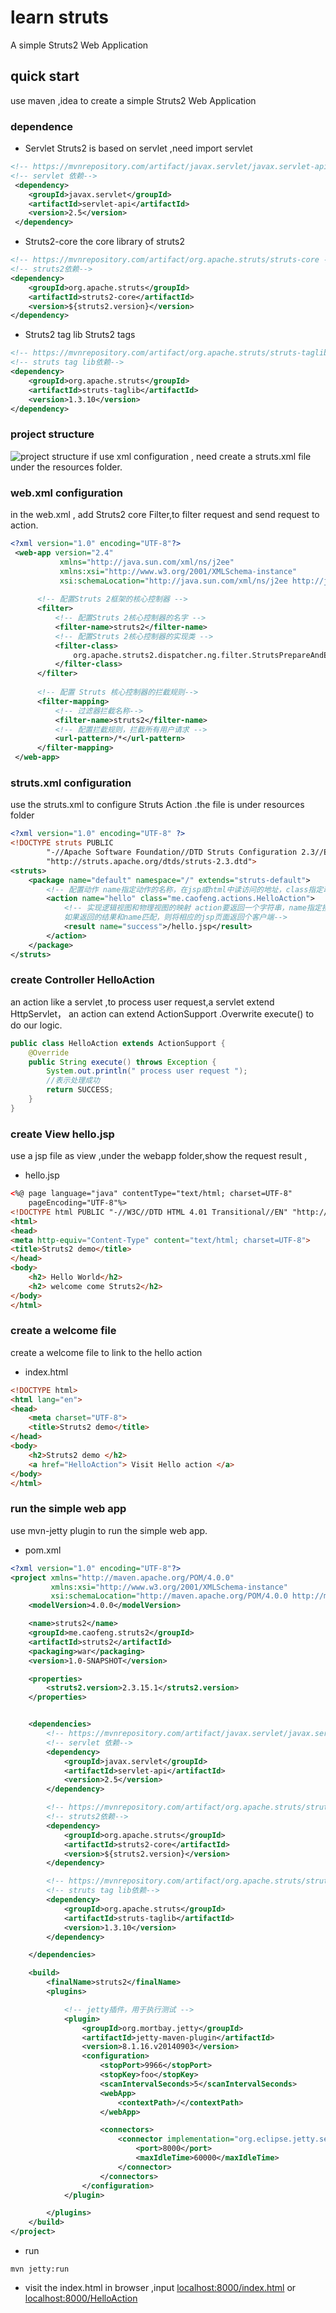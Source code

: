 # learn struts
A simple Struts2 Web Application
## quick start
use maven ,idea to create a simple Struts2 Web Application
### dependence
- Servlet
Struts2 is based on servlet ,need import servlet
```xml
<!-- https://mvnrepository.com/artifact/javax.servlet/javax.servlet-api -->
<!-- servlet 依赖-->
 <dependency>
    <groupId>javax.servlet</groupId>
    <artifactId>servlet-api</artifactId>
    <version>2.5</version>
 </dependency>
```
- Struts2-core
the core library of struts2
```xml
<!-- https://mvnrepository.com/artifact/org.apache.struts/struts-core -->
<!-- struts2依赖-->
<dependency>
    <groupId>org.apache.struts</groupId>
    <artifactId>struts2-core</artifactId>
    <version>${struts2.version}</version>
</dependency>
```
- Struts2 tag lib
  Struts2 tags
```xml
<!-- https://mvnrepository.com/artifact/org.apache.struts/struts-taglib -->
<!-- struts tag lib依赖-->
<dependency>
    <groupId>org.apache.struts</groupId>
    <artifactId>struts-taglib</artifactId>
    <version>1.3.10</version>
</dependency>       
```
### project structure
![project structure](img/ch1_structure.PNG)
if use xml configuration , need create a struts.xml file under the resources folder.
### web.xml configuration
in the web.xml , add Struts2 core Filter,to filter request and send request to action.
```xml
<?xml version="1.0" encoding="UTF-8"?>
 <web-app version="2.4"
           xmlns="http://java.sun.com/xml/ns/j2ee"
           xmlns:xsi="http://www.w3.org/2001/XMLSchema-instance"
           xsi:schemaLocation="http://java.sun.com/xml/ns/j2ee http://java.sun.com/xml/ns/j2ee/web-app_2_4.xsd">
  
      <!-- 配置Struts 2框架的核心控制器 -->
      <filter>
          <!-- 配置Struts 2核心控制器的名字 -->
          <filter-name>struts2</filter-name>
          <!-- 配置Struts 2核心控制器的实现类 -->
          <filter-class>
              org.apache.struts2.dispatcher.ng.filter.StrutsPrepareAndExecuteFilter
          </filter-class>
      </filter>
  
      <!-- 配置 Struts 核心控制器的拦截规则-->
      <filter-mapping>
          <!-- 过滤器拦截名称-->
          <filter-name>struts2</filter-name>
          <!-- 配置拦截规则，拦截所有用户请求 -->
          <url-pattern>/*</url-pattern>
      </filter-mapping>
 </web-app>
```
### struts.xml configuration
use the struts.xml to configure Struts Action .the file is under resources folder
```xml
<?xml version="1.0" encoding="UTF-8" ?>
<!DOCTYPE struts PUBLIC
        "-//Apache Software Foundation//DTD Struts Configuration 2.3//EN"
        "http://struts.apache.org/dtds/struts-2.3.dtd">
<struts>
    <package name="default" namespace="/" extends="struts-default">
        <!-- 配置动作 name指定动作的名称，在jsp或html中读访问的地址，class指定动作的实现类-->
        <action name="hello" class="me.caofeng.actions.HelloAction">
            <!-- 实现逻辑视图和物理视图的映射 action要返回一个字符串，name指定接收的字符串名字，
            如果返回的结果和name匹配，则将相应的jsp页面返回个客户端-->
            <result name="success">/hello.jsp</result>
        </action>
    </package>
</struts>
```
### create Controller HelloAction
an action like a servlet ,to process user request,a servlet extend HttpServlet，
an action can extend ActionSupport .Overwrite execute() to do our logic.
```java
public class HelloAction extends ActionSupport {
    @Override
    public String execute() throws Exception {
        System.out.println(" process user request ");
        //表示处理成功
        return SUCCESS;
    }
}
```
### create View  hello.jsp
use a jsp file as view ,under the webapp folder,show the request result ,
- hello.jsp
```html
<%@ page language="java" contentType="text/html; charset=UTF-8"
    pageEncoding="UTF-8"%>
<!DOCTYPE html PUBLIC "-//W3C//DTD HTML 4.01 Transitional//EN" "http://www.w3.org/TR/html4/loose.dtd">
<html>
<head>
<meta http-equiv="Content-Type" content="text/html; charset=UTF-8">
<title>Struts2 demo</title>
</head>
<body>
    <h2> Hello World</h2>
    <h2> welcome come Struts2</h2>
</body>
</html>
```
### create a welcome file
create a welcome file to link to the hello action 
- index.html
```html
<!DOCTYPE html>
<html lang="en">
<head>
    <meta charset="UTF-8">
    <title>Struts2 demo</title>
</head>
<body>
    <h2>Struts2 demo </h2>
    <a href="HelloAction"> Visit Hello action </a>
</body>
</html>
```
### run the simple web app
use mvn-jetty plugin to run the simple web app.
- pom.xml
```xml
<?xml version="1.0" encoding="UTF-8"?>
<project xmlns="http://maven.apache.org/POM/4.0.0"
         xmlns:xsi="http://www.w3.org/2001/XMLSchema-instance"
         xsi:schemaLocation="http://maven.apache.org/POM/4.0.0 http://maven.apache.org/xsd/maven-4.0.0.xsd">
    <modelVersion>4.0.0</modelVersion>

    <name>struts2</name>
    <groupId>me.caofeng.struts2</groupId>
    <artifactId>struts2</artifactId>
    <packaging>war</packaging>
    <version>1.0-SNAPSHOT</version>

    <properties>
        <struts2.version>2.3.15.1</struts2.version>
    </properties>


    <dependencies>
        <!-- https://mvnrepository.com/artifact/javax.servlet/javax.servlet-api -->
        <!-- servlet 依赖-->
        <dependency>
            <groupId>javax.servlet</groupId>
            <artifactId>servlet-api</artifactId>
            <version>2.5</version>
        </dependency>

        <!-- https://mvnrepository.com/artifact/org.apache.struts/struts-core -->
        <!-- struts2依赖-->
        <dependency>
            <groupId>org.apache.struts</groupId>
            <artifactId>struts2-core</artifactId>
            <version>${struts2.version}</version>
        </dependency>

        <!-- https://mvnrepository.com/artifact/org.apache.struts/struts-taglib -->
        <!-- struts tag lib依赖-->
        <dependency>
            <groupId>org.apache.struts</groupId>
            <artifactId>struts-taglib</artifactId>
            <version>1.3.10</version>
        </dependency>

    </dependencies>

    <build>
        <finalName>struts2</finalName>
        <plugins>

            <!-- jetty插件，用于执行测试 -->
            <plugin>
                <groupId>org.mortbay.jetty</groupId>
                <artifactId>jetty-maven-plugin</artifactId>
                <version>8.1.16.v20140903</version>
                <configuration>
                    <stopPort>9966</stopPort>
                    <stopKey>foo</stopKey>
                    <scanIntervalSeconds>5</scanIntervalSeconds>
                    <webApp>
                        <contextPath>/</contextPath>
                    </webApp>

                    <connectors>
                        <connector implementation="org.eclipse.jetty.server.nio.SelectChannelConnector">
                            <port>8000</port>
                            <maxIdleTime>60000</maxIdleTime>
                        </connector>
                    </connectors>
                </configuration>
            </plugin>

        </plugins>
    </build>
</project>
```
- run 
```
mvn jetty:run
```
- visit the index.html
in browser ,input [localhost:8000/index.html](localhost:8000/index.html) or [localhost:8000/HelloAction](localhost:8000/HelloAction)

